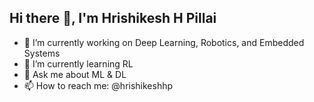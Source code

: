 ## Hi there 👋, I'm Hrishikesh H Pillai

- 🔭 I’m currently working on Deep Learning, Robotics, and Embedded Systems
- 🌱 I’m currently learning RL
- 💬 Ask me about ML & DL
- 📫 How to reach me: @hrishikeshhp
<!--
**hrishikeshhpillai/hrishikeshhpillai** is a ✨ _special_ ✨ repository because its `README.md` (this file) appears on your GitHub profile.

Here are some ideas to get you started:

- 🔭 I’m currently working on ...
- 🌱 I’m currently learning ...
- 👯 I’m looking to collaborate on ...
- 🤔 I’m looking for help with ...
- 💬 Ask me about ...
- 📫 How to reach me: ...
- 😄 Pronouns: ...
- ⚡ Fun fact: ...
-->
